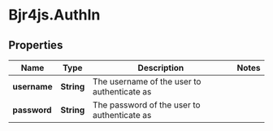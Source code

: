 # Bjr4js.AuthIn

## Properties

Name | Type | Description | Notes
------------ | ------------- | ------------- | -------------
**username** | **String** | The username of the user to authenticate as | 
**password** | **String** | The password of the user to authenticate as | 


